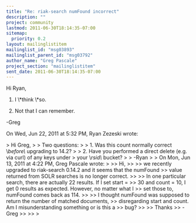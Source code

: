 ```yaml
---
title: "Re: riak-search numFound incorrect"
description: ""
project: community
lastmod: 2011-06-30T18:14:35-07:00
sitemap:
  priority: 0.2
layout: mailinglistitem
mailinglist_id: "msg03893"
mailinglist_parent_id: "msg03792"
author_name: "Greg Pascale"
project_section: "mailinglistitem"
sent_date: 2011-06-30T18:14:35-07:00
---
```



Hi Ryan,

1) I \\*think \\*so.

2) Not that I can remember.

-Greg

On Wed, Jun 22, 2011 at 5:32 PM, Ryan Zezeski  wrote:

&gt; Hi Greg,
&gt;
&gt; Two questions:
&gt;
&gt; 1. Was this count normally correct \\_before\\_ upgrading to 14.2?
&gt;
&gt; 2. Have you performed a direct delete (e.g. via curl) of any keys under
&gt; your \\_rsid\\_ bucket?
&gt;
&gt; -Ryan
&gt;
&gt; On Mon, Jun 13, 2011 at 4:22 PM, Greg Pascale  wrote:
&gt;
&gt;&gt; Hi,
&gt;&gt;
&gt;&gt; we recently upgraded to riak-search 0.14.2 and it seems that the numFound
&gt;&gt; value returned from SOLR searches is no longer correct.
&gt;&gt;
&gt;&gt; In one particular search, there are actually 22 results. If I set start =
&gt;&gt; 30 and count = 10, I get 0 results as expected. However, no matter what I
&gt;&gt; set those to, numFound comes back as 114.
&gt;&gt;
&gt;&gt; I thought numFound was supposed to return the number of matched documents,
&gt;&gt; disregarding start and count. Am I misunderstanding something or is this a
&gt;&gt; bug?
&gt;&gt;
&gt;&gt; Thanks
&gt;&gt; -Greg
&gt;&gt;
&gt;&gt;
&gt;
